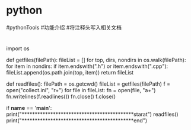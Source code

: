 # python
#pythonTools
#功能介绍
#将注释头写入相关文档
#
import os

def getfiles(filePath):
	fileList = []
	for top, dirs, nondirs in os.walk(filePath):
		for item in nondirs:
			if item.endswith(".h") or item.endswith(".cpp"):
				fileList.append(os.path.join(top, item))
	return fileList


def readfiles():
	filePath = os.getcwd()
	fileList = getfiles(filePath)
	f = open("collect.ini", "r+")
	for file in fileList:
		fn = open(file, "a+")
		fn.writelines(f.readlines())
		fn.close()
	f.close()


if __name__ == '__main__':    
    print("*******************************************starat")
    readfiles()
    print("*******************************************end")
